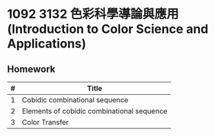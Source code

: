 # 1092 3132 色彩科學導論與應用 (Introduction to Color Science and Applications)

## Homework

| #    | Title                                      |
| ---- | ------------------------------------------ |
| 1    | Cobidic combinational sequence             |
| 2    | Elements of cobidic combinational sequence |
| 3    | Color Transfer                             |

